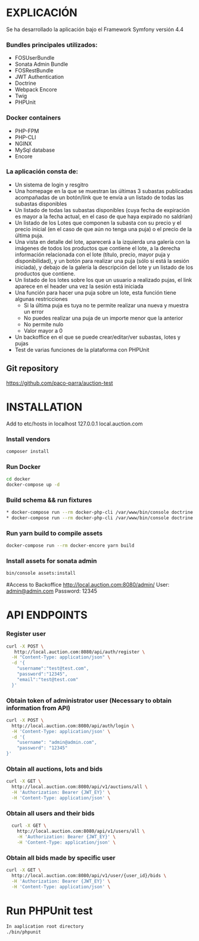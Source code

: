 # EXPLICACIÓN
Se ha desarrollado la aplicación bajo el Framework Symfony versión 4.4

### Bundles principales utilizados:
* FOSUserBundle
* Sonata Admin Bundle
* FOSRestBundle
* JWT Authentication 
* Doctrine
* Webpack Encore
* Twig
* PHPUnit

### Docker containers
* PHP-FPM
* PHP-CLI
* NGINX 
* MySql database
* Encore

### La aplicación consta de:
* Un sistema de login y resgitro 
* Una homepage en la que se muestran las últimas 3 subastas publicadas acompañadas de un botón/link que te envía a un listado de todas las subastas disponibles
* Un listado de todas las subastas disponibles (cuya fecha de expiración es mayor a la fecha actual, en el caso de que haya expirado no saldrían)
* Un listado de los Lotes que componen la subasta con su precio y el precio inicial (en el caso de que aún no  tenga una puja) o el precio de la última puja.
* Una vista en detalle del lote, aparecerá a la izquierda una galería con la imágenes de todos los productos que contiene el lote, a la derecha información 
relacionada con el lote (título, precio, mayor puja y disponibilidad), y un botón para realizar una puja (sólo si está la sesión iniciada), y debajo de la galería la descripción del lote y un listado
de los productos que contiene.
* Un listado de los lotes sobre los que un usuario a realizado pujas, el link aparece en el header una vez la sesión está iniciada
* Una función para hacer una puja sobre un lote, esta función tiene algunas restricciones
    * Si la última puja es tuya no te permite realizar una nueva y muestra un error
    * No puedes realizar una puja de un importe menor que la anterior
    * No permite nulo
    * Valor mayor a 0
* Un backoffice en el que se puede crear/editar/ver subastas, lotes y pujas
* Test de varias funciones de la plataforma con PHPUnit

## Git repository
https://github.com/paco-parra/auction-test

# INSTALLATION 

Add to etc/hosts in localhost
127.0.0.1 local.auction.com

### Install vendors 

```bash
composer install
```

### Run Docker

```bash
cd docker
docker-compose up -d
```

### Build schema && run fixtures

```bash
* docker-compose run --rm docker-php-cli /var/www/bin/console doctrine:schema:update --force
* docker-compose run --rm docker-php-cli /var/www/bin/console doctrine:fixtures:load
```

### Run yarn build to compile assets

```bash
docker-compose run --rm docker-encore yarn build 
```

### Install assets for sonata admin
```bash
bin/console assets:install 
```

#Access to Backoffice 
http://local.auction.com:8080/admin/
User: admin@admin.com
Password: 12345

# API ENDPOINTS
### Register user
```bash
curl -X POST \
   http://local.auction.com:8080/api/auth/register \
  -H "Content-Type: application/json" \
  -d '{
    "username":"test@test.com",
    "password":"12345",
    "email":"test@test.com"
  }' 
```

### Obtain token of administrator user (Necessary to obtain information from API)
```bash
curl -X POST \
  http://local.auction.com:8080/api/auth/login \
  -H 'Content-Type: application/json' \
  -d '{
    "username": "admin@admin.com",
    "password": "12345"
}'
```

### Obtain all auctions, lots and bids
```bash
curl -X GET \
  http://local.auction.com:8080/api/v1/auctions/all \
  -H 'Authorization: Bearer {JWT_EY}' \
  -H 'Content-Type: application/json' \
```
  
### Obtain all users and their bids
```bash
  curl -X GET \
    http://local.auction.com:8080/api/v1/users/all \
    -H 'Authorization: Bearer {JWT_EY}' \
    -H 'Content-Type: application/json' \
```

### Obtain all bids made by specific user
```bash
curl -X GET \
  http://local.auction.com:8080/api/v1/user/{user_id}/bids \
  -H 'Authorization: Bearer {JWT_EY}' \
  -H 'Content-Type: application/json' \
```

# Run PHPUnit test
```bash
In aaplication root directory
./bin/phpunit
```
